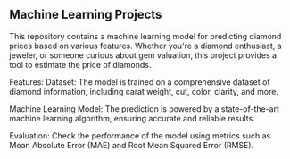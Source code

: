 ## Machine Learning Projects

This repository contains a machine learning model for predicting diamond prices based on various features. Whether you're a diamond enthusiast, a jeweler, or someone curious about gem valuation, this project provides a tool to estimate the price of diamonds.

Features:
Dataset: The model is trained on a comprehensive dataset of diamond information, including carat weight, cut, color, clarity, and more.

Machine Learning Model: The prediction is powered by a state-of-the-art machine learning algorithm, ensuring accurate and reliable results.

Evaluation: Check the performance of the model using metrics such as Mean Absolute Error (MAE) and Root Mean Squared Error (RMSE).
